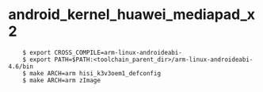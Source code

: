 # android_kernel_huawei_mediapad_x2
		$ export CROSS_COMPILE=arm-linux-androideabi-
		$ export PATH=$PATH:<toolchain_parent_dir>/arm-linux-androideabi-4.6/bin
		$ make ARCH=arm hisi_k3v3oem1_defconfig
		$ make ARCH=arm zImage
